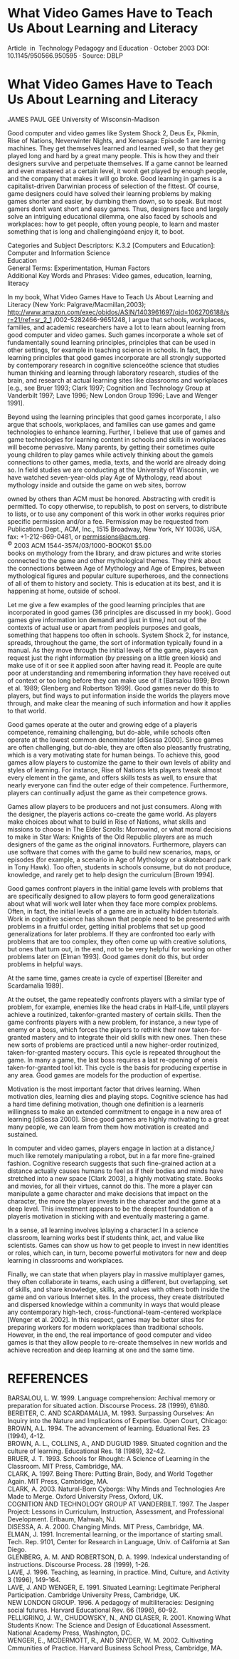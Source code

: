 # What Video Games Have to Teach Us About Learning and Literacy

Article  in  Technology Pedagogy and Education $\cdot$ October 2003 DOI: 10.1145/950566.950595 · Source: DBLP

# What Video Games Have to Teach Us About Learning and Literacy

JAMES PAUL GEE University of Wisconsin-Madison

Good computer and video games like System Shock 2, Deus Ex, Pikmin, Rise of Nations, Neverwinter Nights, and Xenosaga: Episode 1 are learning machines. They get themselves learned and learned well, so that they get played long and hard by a great many people. This is how they and their designers survive and perpetuate themselves. If a game cannot be learned and even mastered at a certain level, it wonít get played by enough people, and the company that makes it will go broke. Good learning in games is a capitalist-driven Darwinian process of selection of the fittest. Of course, game designers could have solved their learning problems by making games shorter and easier, by dumbing them down, so to speak. But most gamers donít want short and easy games. Thus, designers face and largely solve an intriguing educational dilemma, one also faced by schools and workplaces: how to get people, often young people, to learn and master something that is long and challengingóand enjoy it, to boot.

Categories and Subject Descriptors: K.3.2 [Computers and Education]: Computer and Information Science   
Education   
General Terms: Experimentation, Human Factors   
Additional Key Words and Phrases: Video games, education, learning, literacy

In my book, What Video Games Have to Teach Us About Learning and Literacy (New York: Palgrave/Macmillan,2003); http://www.amazon.com/exec/obidos/ASIN/1403961697/qid=1062706188/sr=21/ref=sr_2_1 /002-5282466-9651248, I argue that schools, workplaces, families, and academic researchers have a lot to learn about learning from good computer and video games. Such games incorporate a whole set of fundamentally sound learning principles, principles that can be used in other settings, for example in teaching science in schools. In fact, the learning principles that good games incorporate are all strongly supported by contemporary research in cognitive scienceóthe science that studies human thinking and learning through laboratory research, studies of the brain, and research at actual learning sites like classrooms and workplaces [e.g., see Bruer 1993; Clark 1997; Cognition and Technology Group at Vanderbilt 1997; Lave 1996; New London Group 1996; Lave and Wenger 1991].

Beyond using the learning principles that good games incorporate, I also argue that schools, workplaces, and families can use games and game technologies to enhance learning. Further, I believe that use of games and game technologies for learning content in schools and skills in workplaces will become pervasive. Many parents, by getting their sometimes quite young children to play games while actively thinking about the gameís connections to other games, media, texts, and the world are already doing so. In field studies we are conducting at the University of Wisconsin, we have watched seven-year-olds play Age of Mythology, read about mythology inside and outside the game on web sites, borrow

owned by others than ACM must be honored. Abstracting with credit is permitted. To copy otherwise, to republish, to post on servers, to distribute to lists, or to use any component of this work in other works requires prior specific permission and/or a fee. Permission may be requested from Publications Dept., ACM, Inc., 1515 Broadway, New York, NY 10036, USA, fax: +1-212-869-0481, or permissions@acm.org.   
$^ { © }$ 2003 ACM 1544-3574/03/1000-BOOK01 $\$ 5.00$   
books on mythology from the library, and draw pictures and write stories connected to the game and other mythological themes. They think about the connections between Age of Mythology and Age of Empires, between mythological figures and popular culture superheroes, and the connections of all of them to history and society. This is education at its best, and it is happening at home, outside of school.

Let me give a few examples of the good learning principles that are incorporated in good games (36 principles are discussed in my book). Good games give information ìon demandî and ìjust in time,î not out of the contexts of actual use or apart from peopleís purposes and goals, something that happens too often in schools. System Shock 2, for instance, spreads, throughout the game, the sort of information typically found in a manual. As they move through the initial levels of the game, players can request just the right information (by pressing on a little green kiosk) and make use of it or see it applied soon after having read it. People are quite poor at understanding and remembering information they have received out of context or too long before they can make use of it [Barsalou 1999; Brown et al. 1989; Glenberg and Robertson 1999]. Good games never do this to players, but find ways to put information inside the worlds the players move through, and make clear the meaning of such information and how it applies to that world.

Good games operate at the outer and growing edge of a playerís competence, remaining challenging, but do-able, while schools often operate at the lowest common denominator [diSessa 2000]. Since games are often challenging, but do-able, they are often also pleasantly frustrating, which is a very motivating state for human beings. To achieve this, good games allow players to customize the game to their own levels of ability and styles of learning. For instance, Rise of Nations lets players tweak almost every element in the game, and offers skills tests as well, to ensure that nearly everyone can find the outer edge of their competence. Furthermore, players can continually adjust the game as their competence grows.

Games allow players to be producers and not just consumers. Along with the designer, the playerís actions co-create the game world. As players make choices about what to build in Rise of Nations, what skills and missions to choose in The Elder Scrolls: Morrowind, or what moral decisions to make in Star Wars: Knights of the Old Republic players are as much designers of the game as the original innovators. Furthermore, players can use software that comes with the game to build new scenarios, maps, or episodes (for example, a scenario in Age of Mythology or a skateboard park in Tony Hawk). Too often, students in schools consume, but do not produce, knowledge, and rarely get to help design the curriculum [Brown 1994].

Good games confront players in the initial game levels with problems that are specifically designed to allow players to form good generalizations about what will work well later when they face more complex problems. Often, in fact, the initial levels of a game are in actuality hidden tutorials. Work in cognitive science has shown that people need to be presented with problems in a fruitful order, getting initial problems that set up good generalizations for later problems. If they are confronted too early with problems that are too complex, they often come up with creative solutions, but ones that turn out, in the end, not to be very helpful for working on other problems later on [Elman 1993]. Good games donít do this, but order problems in helpful ways.

At the same time, games create ìa cycle of expertiseî [Bereiter and Scardamalia 1989].

At the outset, the game repeatedly confronts players with a similar type of problem, for example, enemies like the head crabs in Half-Life, until players achieve a routinized, takenfor-granted mastery of certain skills. Then the game confronts players with a new problem, for instance, a new type of enemy or a boss, which forces the players to rethink their now taken-for-granted mastery and to integrate their old skills with new ones. Then these new sorts of problems are practiced until a new higher-order routinized, taken-for-granted mastery occurs. This cycle is repeated throughout the game. In many a game, the last boss requires a last re-opening of oneís taken-for-granted tool kit. This cycle is the basis for producing expertise in any area. Good games are models for the production of expertise.

Motivation is the most important factor that drives learning. When motivation dies, learning dies and playing stops. Cognitive science has had a hard time defining motivation, though one definition is a learnerís willingness to make an extended commitment to engage in a new area of learning [diSessa 2000]. Since good games are highly motivating to a great many people, we can learn from them how motivation is created and sustained.

In computer and video games, players engage in ìaction at a distance,î much like remotely manipulating a robot, but in a far more fine-grained fashion. Cognitive research suggests that such fine-grained action at a distance actually causes humans to feel as if their bodies and minds have stretched into a new space [Clark 2003], a highly motivating state. Books and movies, for all their virtues, cannot do this. The more a player can manipulate a game character and make decisions that impact on the character, the more the player invests in the character and the game at a deep level. This investment appears to be the deepest foundation of a playerís motivation in sticking with and eventually mastering a game.

In a sense, all learning involves ìplaying a character.î In a science classroom, learning works best if students think, act, and value like scientists. Games can show us how to get people to invest in new identities or roles, which can, in turn, become powerful motivators for new and deep learning in classrooms and workplaces.

Finally, we can state that when players play in massive multiplayer games, they often collaborate in teams, each using a different, but overlapping, set of skills, and share knowledge, skills, and values with others both inside the game and on various Internet sites. In the process, they create distributed and dispersed knowledge within a community in ways that would please any contemporary high-tech, cross-functional-team-centered workplace [Wenger et al. 2002]. In this respect, games may be better sites for preparing workers for modern workplaces than traditional schools. However, in the end, the real importance of good computer and video games is that they allow people to re-create themselves in new worlds and achieve recreation and deep learning at one and the same time.

# REFERENCES

BARSALOU, L. W. 1999. Language comprehension: Archival memory or preparation for situated action. Discourse Process. 28 (1999), 61ñ80.   
BEREITER, C. AND SCARDAMALIA, M. 1993. Surpassing Ourselves: An Inquiry into the Nature and Implications of Expertise. Open Court, Chicago:   
BROWN, A.L. 1994. The advancement of learning. Eduational Res. 23 (1994), 4-12.   
BROWN, A. L., COLLINS, A., AND DUGUID 1989. Situated cognition and the culture of learning. Educational Res. 18 (1989), 32-42.   
BRUER, J. T. 1993. Schools for Rhought: A Science of Learning in the Classroom. MIT Press, Cambridge, MA.   
CLARK, A. 1997. Being There: Putting Brain, Body, and World Together Again. MIT Press, Cambridge, MA.   
CLARK, A. 2003. Natural-Born Cyborgs: Why Minds and Technologies Are Made to Merge. Oxford University Press, Oxford, UK.   
COGNITION AND TECHNOLOGY GROUP AT VANDERBILT. 1997. The Jasper Project: Lessons in Curriculum, Instruction, Assessment, and Professional Development. Erlbaum, Mahwah, NJ.   
DISESSA, A. A. 2000. Changing Minds. MIT Press, Cambridge, MA.   
ELMAN, J. 1991. Incremental learning, or the importance of starting small. Tech. Rep. 9101, Center for Research in Language, Univ. of California at San Diego.   
GLENBERG, A. M. AND ROBERTSON, D. A. 1999. Indexical understanding of instructions. Discourse Process. 28 (1999), 1-26.   
LAVE, J. 1996. Teaching, as learning, in practice. Mind, Culture, and Activity 3 (1996), 149-164.   
LAVE, J. AND WENGER, E. 1991. Situated Learning: Legitimate Peripheral Participation. Cambridge University Press, Cambridge, UK.   
NEW LONDON GROUP. 1996. A pedagogy of multiliteracies: Designing social futures. Harvard Educational Rev. 66 (1996), 60-92.   
PELLIGRINO, J. W., CHUDOWSKY, N., AND GLASER, R. 2001. Knowing What Students Know: The Science and Design of Educational Assessment. National Academy Press, Washington, DC.   
WENGER, E., MCDERMOTT, R., AND SNYDER, W. M. 2002. Cultivating Cmmunities of Practice. Harvard Business School Press, Cambridge, MA.